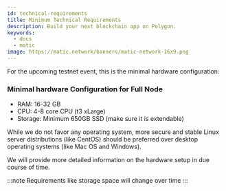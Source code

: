 ```yaml
---
id: technical-requirements
title: Minimum Technical Requirements
description: Build your next blockchain app on Polygon.
keywords:
  - docs
  - matic
image: https://matic.network/banners/matic-network-16x9.png 
---
```


For the upcoming testnet event, this is the minimal hardware configuration:

### Minimal hardware Configuration for Full Node
- RAM: 16-32 GB
- CPU: 4-8 core CPU (t3 xLarge)
- Storage: Minimum 650GB SSD (make sure it is extendable) 

While we do not favor any operating system, more secure and stable Linux server distributions (like CentOS) should be preferred over desktop operating systems (like Mac OS and Windows).

We will provide more detailed information on the hardware setup in due course of time.

:::note
Requirements like storage space will change over time
:::

